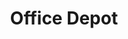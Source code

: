 ---
title: "Office Depot"
url: /san-antonio/office-depot-southeast-military-drive/
shop: Schreibwaren
---